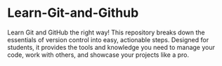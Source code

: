# Learn-Git-and-Github
Learn Git and GitHub the right way! This repository breaks down the essentials of version control into easy, actionable steps. Designed for students, it provides the tools and knowledge you need to manage your code, work with others, and showcase your projects like a pro.
